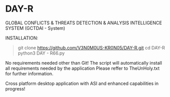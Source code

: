 # DAY-R
GLOBAL CONFLICTS & THREATS DETECTION & ANALYSIS INTELLIGENCE SYSTEM (GCTDAI - System)

INSTALLATION:
>git clone https://github.com/V3N0M0US-KR0N05/DAY-R.git
>cd DAY-R
>python3 DAY - R66.py

No requirements needed other than Git! The script will automatically install all requirements needed by the application
Please reffer to TheUnHoly.txt for further information.

Cross platform desktop application with ASI and enhanced capabilities in progress!
